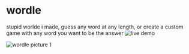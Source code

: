 # wordle
stupid worlde i made, guess any word at any length, or create a custom game with any word you want to be the answer
![live demo](https://l-kot.itch.io/wordle)

![wordle picture 1](https://i.postimg.cc/G2qG2HbK/250710-17h12m52s-screenshot.png)
